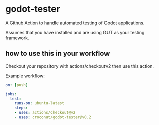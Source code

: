 # godot-tester

A Github Action to handle automated testing of Godot applications.

Assumes that you have installed and are using GUT as your testing framework.

## how to use this in your workflow
 
Checkout your repository with actions/checkoutv2 then use this action.

Example workflow:
 
~~~ yaml
on: [push]

jobs:
  test:
    runs-on: ubuntu-latest
    steps:
    - uses: actions/checkout@v2
    - uses: croconut/godot-tester@v0.2
~~~~
